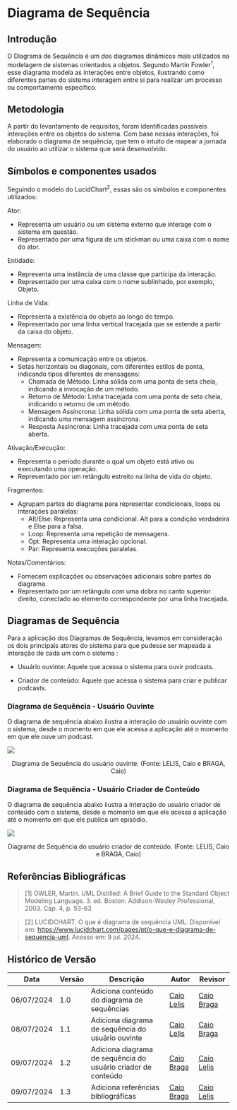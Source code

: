 # Diagrama de Sequência

## Introdução

O Diagrama de Sequência é um dos diagramas dinâmicos mais utilizados na modelagem de sistemas orientados a objetos. Segundo Martin Fowler<sup>1</sup></a>, esse diagrama modela as interações entre objetos, ilustrando como diferentes partes do sistema interagem entre si para realizar um processo ou comportamento específico. 

## Metodologia

A partir do levantamento de requisitos, foram identificadas possíveis interações entre os objetos do sistema. Com base nessas interações, foi elaborado o diagrama de sequência, que tem o intuito de mapear a jornada do usuário ao utilizar o sistema que será desenvolvido.

## Símbolos e componentes usados

Seguindo o modelo do LucidChart<sup>2</sup></a>, essas são os símbolos e componentes utilizados:

Ator:

- Representa um usuário ou um sistema externo que interage com o sistema em questão.
- Representado por uma figura de um stickman ou uma caixa com o nome do ator.

Entidade:

- Representa uma instância de uma classe que participa da interação.
- Representado por uma caixa com o nome sublinhado, por exemplo, Objeto.

Linha de Vida:

- Representa a existência do objeto ao longo do tempo.
- Representado por uma linha vertical tracejada que se estende a partir da caixa do objeto.

Mensagem:

- Representa a comunicação entre os objetos.
- Setas horizontais ou diagonais, com diferentes estilos de ponta, indicando tipos diferentes de mensagens:
    - Chamada de Método: Linha sólida com uma ponta de seta cheia, indicando a invocação de um método.
    - Retorno de Método: Linha tracejada com uma ponta de seta cheia, indicando o retorno de um método.
    - Mensagem Assíncrona: Linha sólida com uma ponta de seta aberta, indicando uma mensagem assíncrona.
    - Resposta Assíncrona: Linha tracejada com uma ponta de seta aberta.

Ativação/Execução:

- Representa o período durante o qual um objeto está ativo ou executando uma operação.
- Representado por um retângulo estreito na linha de vida do objeto.

Fragmentos:

- Agrupam partes do diagrama para representar condicionais, loops ou interações paralelas:
    - Alt/Else: Representa uma condicional. Alt para a condição verdadeira e Else para a falsa.
    - Loop: Representa uma repetição de mensagens.
    - Opt: Representa uma interação opcional.
    - Par: Representa execuções paralelas.

Notas/Comentários:

- Fornecem explicações ou observações adicionais sobre partes do diagrama.
- Representado por um retângulo com uma dobra no canto superior direito, conectado ao elemento correspondente por uma linha tracejada.

## Diagramas de Sequência

Para a aplicação dos Diagramas de Sequência, levamos em consideração os dois principais atores do sistema para que pudesse ser mapeada a interação de cada um com o sistema : 

- Usuário ouvinte: Aquele que acessa o sistema para ouvir podcasts. 

- Criador de conteúdo: Aquele que acessa o sistema para criar e publicar podcasts.


### Diagrama de Sequência - Usuário Ouvinte

O diagrama de sequência abaixo ilustra a interação do usuário ouvinte com o sistema, desde o momento em que ele acessa a aplicação até o momento em que ele ouve um podcast.

<img src="images/diagrama-de-sequencia/diagrama_ouvinte.png"></img>
 
 <div style="text-align: center">
<p>Diagrama de Sequência do usuário ouvinte. (Fonte: LELIS, Caio e BRAGA, Caio) </p>
</div>

### Diagrama de Sequência - Usuário Criador de Conteúdo

O diagrama de sequência abaixo ilustra a interação do usuário criador de conteúdo com o sistema, desde o momento em que ele acessa a aplicação até o momento em que ele publica um episódio.

<img src="images/diagrama-de-sequencia/diagrama_criador.png"></img>
 
 <div style="text-align: center">
<p>Diagrama de Sequência do usuário criador de conteúdo. (Fonte: LELIS, Caio e BRAGA, Caio) </p>



</div>


## Referências Bibliográficas

>[1] OWLER, Martin. UML Distilled: A Brief Guide to the Standard Object Modeling Language. 3. ed. Boston: Addison-Wesley Professional, 2003. Cap. 4, p. 53-63

>[2] LUCIDCHART. O que é diagrama de sequência UML. Disponível em: https://www.lucidchart.com/pages/pt/o-que-e-diagrama-de-sequencia-uml. Acesso em: 9 jul. 2024.


## Histórico de Versão

| Data       |Versão| Descrição | Autor | Revisor |
|------------|------|-----------|-------|---------|
| 06/07/2024 | 1.0  |Adiciona conteúdo do diagrama de sequências | [Caio Lelis](https://github.com/caio-lelis)  | [Caio Braga](https://github.com/caioalvesbraga)    |
|08/07/2024  | 1.1  |Adiciona diagrama de sequência do usuário ouvinte | [Caio Lelis](https://github.com/caio-lelis) |  [Caio Braga](https://github.com/caioalvesbraga)   |
|09/07/2024  | 1.2  | Adiciona diagrama de sequência do usuário criador de conteúdo | [Caio Braga](https://github.com/caioalvesbraga) |  [Caio Lelis](https://github.com/caio-lelis)   |
|09/07/2024  | 1.3  | Adiciona referências bibliográficas | [Caio Braga](https://github.com/caioalvesbraga) |  [Caio Lelis](https://github.com/caio-lelis)   |



